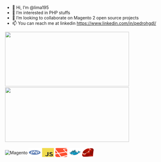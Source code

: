 - 👋 Hi, I’m @lima195
- 👀 I’m interested in PHP stuffs
- 💞️ I’m looking to collaborate on Magento 2 open source projects
- 📫 You can reach me at linkedin https://www.linkedin.com/in/pedrohgdl/

<div class="statistics">
  <img height="180em" width="410em" src="https://github-readme-stats.vercel.app/api?username=lima195&show_icons=true&theme=dracula&include_all_commits=true&count_private=true&title_color=FFC428&hide_border=true&border_radius=10"/>
  <img height="180em" width="410em" src="https://github-readme-stats.vercel.app/api/top-langs/?username=lima195&layout=compact&langs_count=16&theme=dracula&title_color=FFC428&hide_border=true&border_radius=10"/>
</div>
<div style="display: inline_block"><br>
  <img align="center" alt="Magento" height="30"src="https://raw.githubusercontent.com/devicons/devicon/master/icons/images/magento/magento-original.svg">
  <img align="center" alt="Php" height="30" width="40" src="https://raw.githubusercontent.com/devicons/devicon/master/icons/php/php-plain.svg">
  <img align="center" alt="Javascript" height="30" width="40" src="https://raw.githubusercontent.com/devicons/devicon/master/icons/javascript/javascript-original.svg">
  <img align="center" alt="Laravel" height="30" width="40" src="https://raw.githubusercontent.com/devicons/devicon/master/icons/laravel/laravel-plain.svg">
  <img align="center" alt="Docker" height="30" width="40" src="https://raw.githubusercontent.com/devicons/devicon/master/icons/docker/docker-original.svg">
  <img align="center" alt="Ruby" height="30" width="40" src="https://raw.githubusercontent.com/devicons/devicon/master/icons/ruby/ruby-original.svg">
</div>
